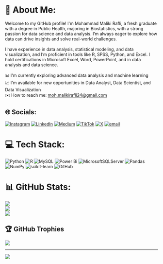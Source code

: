 # 💫 About Me:
Welcome to my GitHub profile! I'm Mohammad Maliki Rafli, a fresh graduate with a degree in Public Health, majoring in Biostatistics, with a strong passion for data science and data analysis. I’m always eager to explore how data can drive insights and solve real-world challenges.<br><br>I have experience in data analysis, statistical modeling, and data visualization, and I’m proficient in tools like R, SPSS, Python, and Excel. I hold certifications in Microsoft Excel, Word, PowerPoint, and in data analysis and data science.<br><br>📊 I'm currently exploring advanced data analysis and machine learning<br>📈 I'm available for new opportunities in Data Analyst, Data Scientist, and Data Visualization<br>✉️ How to reach me: moh.malikirafli24@gmail.com


## 🌐 Socials:
[![Instagram](https://img.shields.io/badge/Instagram-%23E4405F.svg?logo=Instagram&logoColor=white)](https://instagram.com/malikirafli) [![LinkedIn](https://img.shields.io/badge/LinkedIn-%230077B5.svg?logo=linkedin&logoColor=white)](https://linkedin.com/in/malikirafli) [![Medium](https://img.shields.io/badge/Medium-12100E?logo=medium&logoColor=white)](https://medium.com/@@malikirafli) [![TikTok](https://img.shields.io/badge/TikTok-%23000000.svg?logo=TikTok&logoColor=white)](https://tiktok.com/@emtwoar) [![X](https://img.shields.io/badge/X-black.svg?logo=X&logoColor=white)](https://x.com/emtwoar) [![email](https://img.shields.io/badge/Email-D14836?logo=gmail&logoColor=white)](mailto:moh.malikirafli24@gmail.com) 

# 💻 Tech Stack:
![Python](https://img.shields.io/badge/python-3670A0?style=for-the-badge&logo=python&logoColor=ffdd54) ![R](https://img.shields.io/badge/r-%23276DC3.svg?style=for-the-badge&logo=r&logoColor=white) ![MySQL](https://img.shields.io/badge/mysql-4479A1.svg?style=for-the-badge&logo=mysql&logoColor=white) ![Power Bi](https://img.shields.io/badge/power_bi-F2C811?style=for-the-badge&logo=powerbi&logoColor=black) ![MicrosoftSQLServer](https://img.shields.io/badge/Microsoft%20SQL%20Server-CC2927?style=for-the-badge&logo=microsoft%20sql%20server&logoColor=white) ![Pandas](https://img.shields.io/badge/pandas-%23150458.svg?style=for-the-badge&logo=pandas&logoColor=white) ![NumPy](https://img.shields.io/badge/numpy-%23013243.svg?style=for-the-badge&logo=numpy&logoColor=white) ![scikit-learn](https://img.shields.io/badge/scikit--learn-%23F7931E.svg?style=for-the-badge&logo=scikit-learn&logoColor=white) ![GitHub](https://img.shields.io/badge/github-%23121011.svg?style=for-the-badge&logo=github&logoColor=white)
# 📊 GitHub Stats:
![](https://github-readme-stats.vercel.app/api?username=mohmalikirafli&theme=radical&hide_border=false&include_all_commits=false&count_private=false)<br/>
![](https://github-readme-streak-stats.herokuapp.com/?user=mohmalikirafli&theme=radical&hide_border=false)<br/>
![](https://github-readme-stats.vercel.app/api/top-langs/?username=mohmalikirafli&theme=radical&hide_border=false&include_all_commits=false&count_private=false&layout=compact)

## 🏆 GitHub Trophies
![](https://github-profile-trophy.vercel.app/?username=mohmalikirafli&theme=radical&no-frame=false&no-bg=false&margin-w=4)

---
[![](https://visitcount.itsvg.in/api?id=mohmalikirafli&icon=0&color=0)](https://visitcount.itsvg.in)

<!-- Proudly created with GPRM ( https://gprm.itsvg.in ) -->
